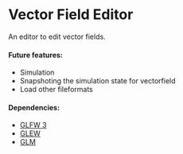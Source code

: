 # Vector Field Editor #
An editor to edit vector fields. 

#### Future features: ####
- Simulation
- Snapshoting the simulation state for vectorfield
- Load other fileformats

#### Dependencies: ####
- [GLFW 3](http://www.glfw.org/download.html)
- [GLEW](http://glew.sourceforge.net/)
- [GLM](https://glm.g-truc.net/0.9.8/index.html)
